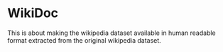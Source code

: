 # WikiDoc
This is about making the wikipedia dataset available in human readable format extracted from the original wikipedia dataset.
